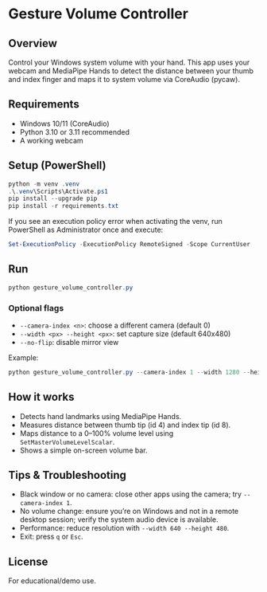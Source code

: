 # Gesture Volume Controller

## Overview

Control your Windows system volume with your hand. This app uses your webcam and MediaPipe Hands to detect the distance between your thumb and index finger and maps it to system volume via CoreAudio (pycaw).

## Requirements

- Windows 10/11 (CoreAudio)
- Python 3.10 or 3.11 recommended
- A working webcam

## Setup (PowerShell)

```powershell
python -m venv .venv
.\.venv\Scripts\Activate.ps1
pip install --upgrade pip
pip install -r requirements.txt
```

If you see an execution policy error when activating the venv, run PowerShell as Administrator once and execute:

```powershell
Set-ExecutionPolicy -ExecutionPolicy RemoteSigned -Scope CurrentUser
```

## Run

```powershell
python gesture_volume_controller.py
```

### Optional flags

- `--camera-index <n>`: choose a different camera (default 0)
- `--width <px> --height <px>`: set capture size (default 640x480)
- `--no-flip`: disable mirror view

Example:

```powershell
python gesture_volume_controller.py --camera-index 1 --width 1280 --height 720
```

## How it works

- Detects hand landmarks using MediaPipe Hands.
- Measures distance between thumb tip (id 4) and index tip (id 8).
- Maps distance to a 0–100% volume level using `SetMasterVolumeLevelScalar`.
- Shows a simple on-screen volume bar.

## Tips & Troubleshooting

- Black window or no camera: close other apps using the camera; try `--camera-index 1`.
- No volume change: ensure you’re on Windows and not in a remote desktop session; verify the system audio device is available.
- Performance: reduce resolution with `--width 640 --height 480`.
- Exit: press `q` or `Esc`.

## License

For educational/demo use.
